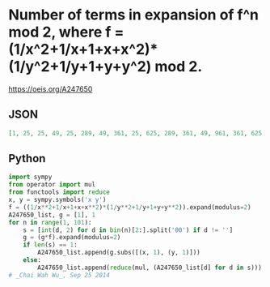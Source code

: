 # Number of terms in expansion of f^n mod 2, where f \= \(1/x^2\+1/x\+1\+x\+x^2\)\*\(1/y^2\+1/y\+1\+y\+y^2\) mod 2\.
https://oeis.org/A247650
## JSON
```JSON
[1, 25, 25, 49, 25, 289, 49, 361, 25, 625, 289, 361, 49, 961, 361, 625, 25, 625, 625, 1225, 289, 3721, 361, 5041, 49, 1225, 961, 1681, 361, 5041, 625, 5929, 25, 625, 625, 1225, 625, 7225, 1225, 9025, 289, 7225, 3721, 5041, 361, 8281, 5041, 5929, 49, 1225]
```
## Python
```Python
import sympy
from operator import mul
from functools import reduce
x, y = sympy.symbols('x y')
f = ((1/x**2+1/x+1+x+x**2)*(1/y**2+1/y+1+y+y**2)).expand(modulus=2)
A247650_list, g = [1], 1
for n in range(1, 101):
    s = [int(d, 2) for d in bin(n)[2:].split('00') if d != '']
    g = (g*f).expand(modulus=2)
    if len(s) == 1:
        A247650_list.append(g.subs([(x, 1), (y, 1)]))
    else:
        A247650_list.append(reduce(mul, (A247650_list[d] for d in s)))
# _Chai Wah Wu_, Sep 25 2014
```
